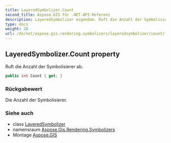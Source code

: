 ```yaml
---
title: LayeredSymbolizer.Count
second_title: Aspose.GIS für .NET-API-Referenz
description: LayeredSymbolizer eigendom. Ruft die Anzahl der Symbolisierer ab.
type: docs
weight: 20
url: /de/net/aspose.gis.rendering.symbolizers/layeredsymbolizer/count/
---
```

## LayeredSymbolizer.Count property

Ruft die Anzahl der Symbolisierer ab.

```csharp
public int Count { get; }
```

### Rückgabewert

Die Anzahl der Symbolisierer.

### Siehe auch

* class [LayeredSymbolizer](../)
* namensraum [Aspose.Gis.Rendering.Symbolizers](../../layeredsymbolizer/)
* Montage [Aspose.GIS](../../../)


